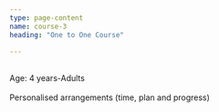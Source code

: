```yaml
---
type: page-content
name: course-3
heading: "One to One Course"

---
```

<br/>Age: 4 years-Adults<br/>
<br/> Personalised arrangements (time, plan and progress)